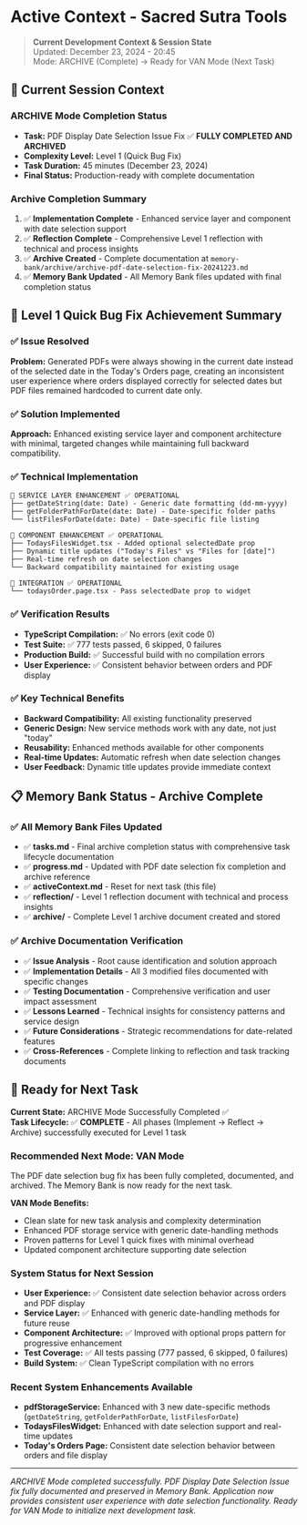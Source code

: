 # Active Context - Sacred Sutra Tools

> **Current Development Context & Session State**  
> Updated: December 23, 2024 - 20:45  
> Mode: ARCHIVE (Complete) → Ready for VAN Mode (Next Task)

## 🎯 Current Session Context

### ARCHIVE Mode Completion Status
- **Task:** PDF Display Date Selection Issue Fix ✅ **FULLY COMPLETED AND ARCHIVED**
- **Complexity Level:** Level 1 (Quick Bug Fix)
- **Task Duration:** 45 minutes (December 23, 2024)
- **Final Status:** Production-ready with complete documentation

### Archive Completion Summary
1. ✅ **Implementation Complete** - Enhanced service layer and component with date selection support
2. ✅ **Reflection Complete** - Comprehensive Level 1 reflection with technical and process insights
3. ✅ **Archive Created** - Complete documentation at `memory-bank/archive/archive-pdf-date-selection-fix-20241223.md`
4. ✅ **Memory Bank Updated** - All Memory Bank files updated with final completion status

## 🐛 Level 1 Quick Bug Fix Achievement Summary

### ✅ Issue Resolved
**Problem:** Generated PDFs were always showing in the current date instead of the selected date in the Today's Orders page, creating an inconsistent user experience where orders displayed correctly for selected dates but PDF files remained hardcoded to current date only.

### ✅ Solution Implemented
**Approach:** Enhanced existing service layer and component architecture with minimal, targeted changes while maintaining full backward compatibility.

### ✅ Technical Implementation
```
🔧 SERVICE LAYER ENHANCEMENT ✅ OPERATIONAL
├── getDateString(date: Date) - Generic date formatting (dd-mm-yyyy)
├── getFolderPathForDate(date: Date) - Date-specific folder paths
└── listFilesForDate(date: Date) - Date-specific file listing

📱 COMPONENT ENHANCEMENT ✅ OPERATIONAL  
├── TodaysFilesWidget.tsx - Added optional selectedDate prop
├── Dynamic title updates ("Today's Files" vs "Files for [date]")
├── Real-time refresh on date selection changes
└── Backward compatibility maintained for existing usage

🔗 INTEGRATION ✅ OPERATIONAL
└── todaysOrder.page.tsx - Pass selectedDate prop to widget
```

### ✅ Verification Results
- **TypeScript Compilation:** ✅ No errors (exit code 0)
- **Test Suite:** ✅ 777 tests passed, 6 skipped, 0 failures  
- **Production Build:** ✅ Successful build with no compilation errors
- **User Experience:** ✅ Consistent behavior between orders and PDF display

### ✅ Key Technical Benefits
- **Backward Compatibility:** All existing functionality preserved
- **Generic Design:** New service methods work with any date, not just "today"
- **Reusability:** Enhanced methods available for other components
- **Real-time Updates:** Automatic refresh when date selection changes
- **User Feedback:** Dynamic title updates provide immediate context

## 📋 Memory Bank Status - Archive Complete

### ✅ All Memory Bank Files Updated
- ✅ **tasks.md** - Final archive completion status with comprehensive task lifecycle documentation
- ✅ **progress.md** - Updated with PDF date selection fix completion and archive reference
- ✅ **activeContext.md** - Reset for next task (this file)
- ✅ **reflection/** - Level 1 reflection document with technical and process insights
- ✅ **archive/** - Complete Level 1 archive document created and stored

### ✅ Archive Documentation Verification
- ✅ **Issue Analysis** - Root cause identification and solution approach
- ✅ **Implementation Details** - All 3 modified files documented with specific changes
- ✅ **Testing Documentation** - Comprehensive verification and user impact assessment
- ✅ **Lessons Learned** - Technical insights for consistency patterns and service design
- ✅ **Future Considerations** - Strategic recommendations for date-related features
- ✅ **Cross-References** - Complete linking to reflection and task tracking documents

## 🎪 Ready for Next Task

**Current State:** ARCHIVE Mode Successfully Completed ✅  
**Task Lifecycle:** ✅ **COMPLETE** - All phases (Implement → Reflect → Archive) successfully executed for Level 1 task

### **Recommended Next Mode:** VAN Mode
The PDF date selection bug fix has been fully completed, documented, and archived. The Memory Bank is now ready for the next task.

**VAN Mode Benefits:**
- Clean slate for new task analysis and complexity determination
- Enhanced PDF storage service with generic date-handling methods
- Proven patterns for Level 1 quick fixes with minimal overhead
- Updated component architecture supporting date selection

### System Status for Next Session
- **User Experience:** ✅ Consistent date selection behavior across orders and PDF display
- **Service Layer:** ✅ Enhanced with generic date-handling methods for future reuse
- **Component Architecture:** ✅ Improved with optional props pattern for progressive enhancement
- **Test Coverage:** ✅ All tests passing (777 passed, 6 skipped, 0 failures)
- **Build System:** ✅ Clean TypeScript compilation with no errors

### Recent System Enhancements Available
- **pdfStorageService:** Enhanced with 3 new date-specific methods (`getDateString`, `getFolderPathForDate`, `listFilesForDate`)
- **TodaysFilesWidget:** Enhanced with date selection support and real-time updates
- **Today's Orders Page:** Consistent date selection behavior between orders and file display

---

*ARCHIVE Mode completed successfully. PDF Display Date Selection Issue fix fully documented and preserved in Memory Bank. Application now provides consistent user experience with date selection functionality. Ready for VAN Mode to initialize next development task.*
